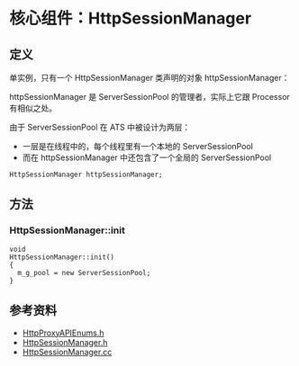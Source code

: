 # 核心组件：HttpSessionManager

## 定义

单实例，只有一个 HttpSessionManager 类声明的对象 httpSessionManager：

httpSessionManager 是 ServerSessionPool 的管理者，实际上它跟 Processor 有相似之处。

由于 ServerSessionPool 在 ATS 中被设计为两层：

  - 一层是在线程中的，每个线程里有一个本地的 ServerSessionPool
  - 而在 httpSessionManager 中还包含了一个全局的 ServerSessionPool

```
HttpSessionManager httpSessionManager;
```

## 方法

### HttpSessionManager::init

```
void
HttpSessionManager::init()                                                                                                                                                                                                            
{
  m_g_pool = new ServerSessionPool;
}
```


## 参考资料

- [HttpProxyAPIEnums.h](http://github.com/apache/trafficserver/tree/master/proxy/http/HttpProxyAPIEnums.h)
- [HttpSessionManager.h](http://github.com/apache/trafficserver/tree/master/proxy/http/HttpSessionManager.h)
- [HttpSessionManager.cc](http://github.com/apache/trafficserver/tree/master/proxy/http/HttpSessionManager.cc)
